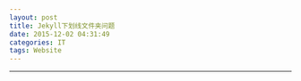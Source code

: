 ```yaml
---
layout: post
title: Jekyll下划线文件夹问题
date: 2015-12-02 04:31:49
categories: IT
tags: Website
---
```




------

